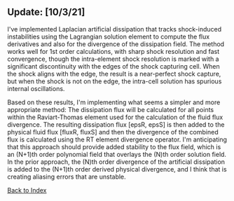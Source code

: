 ## Update: [10/3/21]

I've implemented Laplacian artificial dissipation that tracks shock-induced instabilities using the Lagrangian solution
element to compute the flux derivatives and also for the divergence of the dissipation field. The method works well for 1st
order calculations, with sharp shock resolution and fast convergence, though the intra-element shock resolution is marked with
a significant discontinuity with the edges of the shock capturing cell. When the shock aligns with the edge, the result is a
near-perfect shock capture, but when the shock is not on the edge, the intra-cell solution has spurious internal oscillations.

Based on these results, I'm implementing what seems a simpler and more appropriate method: The dissipation flux will be
calculated for all points within the Raviart-Thomas element used for the calculation of the fluid flux divergence. The
resulting dissipation flux [epsR, epsS] is then added to the physical fluid flux [fluxR, fluxS] and then the divergence of
the combined flux is calculated using the RT element divergence operator. I'm anticipating that this approach should provide
added stability to the flux field, which is an (N+1)th order polynomial field that overlays the (N)th order solution field. In
the prior approach, the (N)th order divergence of the artificial dissipation is added to the (N+1)th order derived physical
divergence, and I think that is creating aliasing errors that are unstable.

[Back to Index](../CHANGELOG.md)
